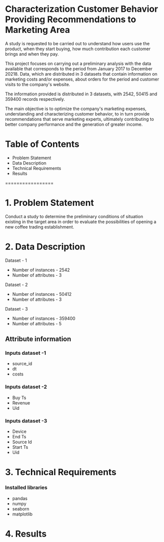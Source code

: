 Characterization Customer Behavior Providing Recommendations to Marketing Area
=================

A study is requested to be carried out to understand how users use the product, when they start buying, how much contribution each customer brings and when they pay.

This project focuses on carrying out a preliminary analysis with the data available that corresponds to the period from January 2017 to December 20218. Data, which are distributed in 3 datasets that contain information on marketing costs and/or expenses, about orders for the period and customer visits to the company's website.

The information provided is distributed in 3 datasets, with 2542, 50415 and 359400 records respectively.

The main objective is to optimize the company's marketing expenses, understanding and characterizing customer behavior, to in turn provide recommendations that serve marketing experts, ultimately contributing to better company performance and the generation of greater income.

# Table of Contents

* Problem Statement
* Data Description
* Technical Requirements
* Results

=================
# 1. Problem Statement

Conduct a study to determine the preliminary conditions of situation existing in the target area in order to evaluate the possibilities of opening a new coffee trading establishment.

# 2. Data Description

Dataset - 1
* Number of instances - 2542
* Number of attributes - 3 

Dataset - 2
* Number of instances - 50412
* Number of attributes - 3

Dataset - 3
* Number of instances - 359400
* Number of attributes - 5

## Attribute information 

### Inputs dataset -1 
* source_id 
* dt
* costs

### Inputs dataset -2
* Buy Ts
* Revenue
* Uid

### Inputs dataset -3
* Device
* End Ts
* Source Id
* Start Ts
* Uid

# 3. Technical Requirements

### Installed libraries
* pandas
* numpy
* seaborn
* matplotlib

# 4. Results
